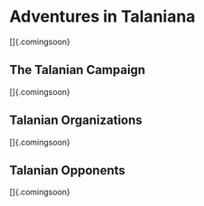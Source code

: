 # Adventures in Talaniana

[]{.comingsoon}

## The Talanian Campaign

[]{.comingsoon}

## Talanian Organizations

[]{.comingsoon}

## Talanian Opponents

[]{.comingsoon}

